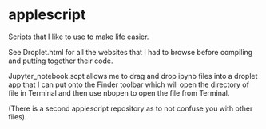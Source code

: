 # applescript

Scripts that I like to use to make life easier.

See Droplet.html for all the websites that I had to browse before compiling and putting together their code. 


Jupyter_notebook.scpt allows me to drag and drop ipynb files into a droplet app that I can put onto the Finder toolbar which will open the directory of file in Terminal 
and then use nbopen to open the file from Terminal.

(There is a second applescript repository as to not confuse you with other files). 

